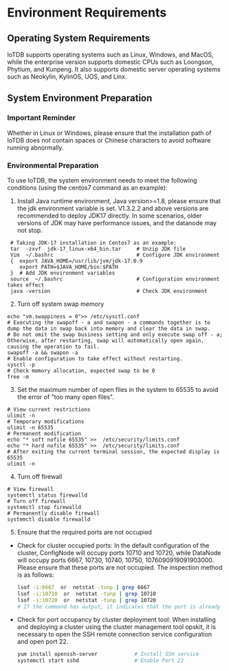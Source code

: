 <!--

    Licensed to the Apache Software Foundation (ASF) under one
    or more contributor license agreements.  See the NOTICE file
    distributed with this work for additional information
    regarding copyright ownership.  The ASF licenses this file
    to you under the Apache License, Version 2.0 (the
    "License"); you may not use this file except in compliance
    with the License.  You may obtain a copy of the License at
    
        http://www.apache.org/licenses/LICENSE-2.0
    
    Unless required by applicable law or agreed to in writing,
    software distributed under the License is distributed on an
    "AS IS" BASIS, WITHOUT WARRANTIES OR CONDITIONS OF ANY
    KIND, either express or implied.  See the License for the
    specific language governing permissions and limitations
    under the License.

-->
# Environment Requirements

## Operating System Requirements

IoTDB supports operating systems such as Linux, Windows, and MacOS, while the enterprise version supports domestic CPUs such as Loongson, Phytium, and Kunpeng. It also supports domestic server operating systems such as Neokylin, KylinOS, UOS, and Linx.



## System Environment Preparation

### Important Reminder

Whether in Linux or Windows, please ensure that the installation path of IoTDB does not contain spaces or Chinese characters to avoid software running abnormally.



### Environmental Preparation

To use IoTDB, the system environment needs to meet the following conditions (using the centos7 command as an example):

1. Install Java runtime environment, Java version>=1.8, please ensure that the jdk environment variable is set.  V1.3.2.2 and above versions are recommended to deploy JDK17 directly. In some scenarios, older versions of JDK may have performance issues, and the datanode may not stop.

```shell
 # Taking JDK-17 installation in Centos7 as an example:
 tar  -zxvf  jdk-17_linux-x64_bin.tar     # Unzip JDK file
 Vim  ~/.bashrc                           # Configure JDK environment
 {  export JAVA_HOME=/usr/lib/jvm/jdk-17.0.9
    export PATH=$JAVA_HOME/bin:$PATH     
 }  # Add JDK environment variables
 source  ~/.bashrc                        # Configuration environment takes effect
 java -version                            # Check JDK environment
```

2. Turn off system swap memory

```shell
echo "vm.swappiness = 0">> /etc/sysctl.conf
# Executing the swapoff - a and swapon - a commands together is to dump the data in swap back into memory and clear the data in swap.
# Do not omit the swap business setting and only execute swap off - a; Otherwise, after restarting, swap will automatically open again, causing the operation to fail.
swapoff -a && swapon -a
# Enable configuration to take effect without restarting.
sysctl -p
# Check memory allocation, expected swap to be 0
free -m
```

3. Set the maximum number of open files in the system to 65535 to avoid the error of "too many open files".

```shell
# View current restrictions
ulimit -n
# Temporary modifications
ulimit -n 65535
# Permanent modification
echo "* soft nofile 65535" >>  /etc/security/limits.conf
echo "* hard nofile 65535" >>  /etc/security/limits.conf
# After exiting the current terminal session, the expected display is 65535
ulimit -n
```

4. Turn off firewall

```shell
# View firewall
systemctl status firewalld
# Turn off firewall
systemctl stop firewalld
# Permanently disable firewall
systemctl disable firewalld
```

5. Ensure that the required ports are not occupied

  - Check for cluster occupied ports: In the default configuration of the cluster, ConfigNode will occupy ports 10710 and 10720, while DataNode will occupy ports 6667, 10730, 10740, 10750, 1076090919091903000. Please ensure that these ports are not occupied. The inspection method is as follows:

     ```Bash
     lsof -i:6667  or  netstat -tunp | grep 6667
     lsof -i:10710  or  netstat -tunp | grep 10710
     lsof -i:10720  or  netstat -tunp | grep 10720
     # If the command has output, it indicates that the port is already occupied.
     ```

- Check for port occupancy by cluster deployment tool: When installing and deploying a cluster using the cluster management tool opskit, it is necessary to open the SSH remote connection service configuration and open port 22.

     ```Bash
     yum install openssh-server            # Install SSH service
     systemctl start sshd                  # Enable Port 22           
     ```

